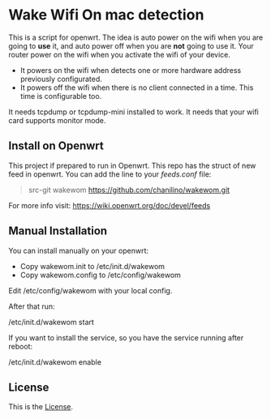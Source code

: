 # Wake Wifi On mac detection

This is a script for openwrt. The idea is auto power on the wifi when you are going to __use__ it, and auto power off when you are __not__ going to use it. Your router power on the wifi when you activate the wifi of your device.

- It powers on the wifi when detects one or more hardware address previously configurated. 
- It powers off the wifi when there is no client connected in a time. This time is configurable too.

It needs tcpdump or tcpdump-mini installed to work. It needs that your wifi card supports monitor mode.

## Install on Openwrt

This project if prepared to run in Openwrt. This repo has the struct of new feed in openwrt. You can add the line to your _feeds.conf_ file:

> src-git wakewom https://github.com/chanilino/wakewom.git

For more info visit: 
https://wiki.openwrt.org/doc/devel/feeds


## Manual Installation

You can install manually on your openwrt:

- Copy wakewom.init to /etc/init.d/wakewom
- Copy wakewom.config to /etc/config/wakewom

Edit /etc/config/wakewom with your local config.

After that run:

/etc/init.d/wakewom start

If you want to install the service, so you have the service running after reboot:

/etc/init.d/wakewom enable

## License

This is the [License](https://raw.githubusercontent.com/chanilino/wakewom/master/LICENSE).




